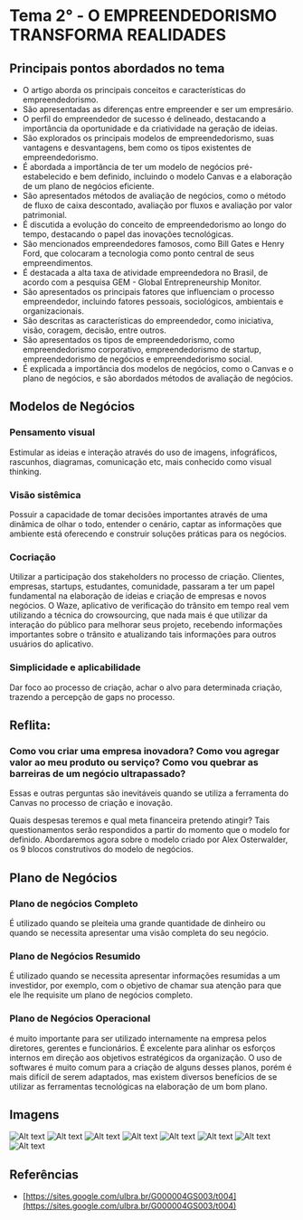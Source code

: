 # Tema 2° - O EMPREENDEDORISMO TRANSFORMA REALIDADES

## Principais pontos abordados no tema

- O artigo aborda os principais conceitos e características do empreendedorismo.
- São apresentadas as diferenças entre empreender e ser um empresário.
- O perfil do empreendedor de sucesso é delineado, destacando a importância da oportunidade e da criatividade na geração de ideias.
- São explorados os principais modelos de empreendedorismo, suas vantagens e desvantagens, bem como os tipos existentes de empreendedorismo.
- É abordada a importância de ter um modelo de negócios pré-estabelecido e bem definido, incluindo o modelo Canvas e a elaboração de um plano de negócios eficiente.
- São apresentados métodos de avaliação de negócios, como o método de fluxo de caixa descontado, avaliação por fluxos e avaliação por valor patrimonial.
- É discutida a evolução do conceito de empreendedorismo ao longo do tempo, destacando o papel das inovações tecnológicas.
- São mencionados empreendedores famosos, como Bill Gates e Henry Ford, que colocaram a tecnologia como ponto central de seus empreendimentos.
- É destacada a alta taxa de atividade empreendedora no Brasil, de acordo com a pesquisa GEM - Global Entrepreneurship Monitor.
- São apresentados os principais fatores que influenciam o processo empreendedor, incluindo fatores pessoais, sociológicos, ambientais e organizacionais.
- São descritas as características do empreendedor, como iniciativa, visão, coragem, decisão, entre outros.
- São apresentados os tipos de empreendedorismo, como empreendedorismo corporativo, empreendedorismo de startup, empreendedorismo de negócios e empreendedorismo social.
- É explicada a importância dos modelos de negócios, como o Canvas e o plano de negócios, e são abordados métodos de avaliação de negócios.

## Modelos de Negócios

### Pensamento visual

Estimular as ideias e interação através do uso de imagens, infográficos, rascunhos, diagramas, comunicação etc, mais conhecido como visual thinking.

### Visão sistêmica

Possuir a capacidade de tomar decisões importantes através de uma dinâmica de olhar o todo, entender o cenário, captar as informações que ambiente está oferecendo e construir soluções práticas para os negócios.

### Cocriação

Utilizar a participação dos stakeholders no processo de criação. Clientes, empresas, startups, estudantes, comunidade, passaram a ter um papel fundamental na elaboração de ideias e criação de empresas e novos negócios. O Waze, aplicativo de verificação do trânsito em tempo real vem utilizando a técnica do crowsourcing, que nada mais é que utilizar da interação do público para melhorar seus projeto, recebendo informações importantes sobre o trânsito e atualizando tais informações para outros usuários do aplicativo.

### Simplicidade e aplicabilidade

Dar foco ao processo de criação, achar o alvo para determinada criação, trazendo a percepção de gaps no processo.

## Reflita:

### Como vou criar uma empresa inovadora? Como vou agregar valor ao meu produto ou serviço? Como vou quebrar as barreiras de um negócio ultrapassado?

Essas e outras perguntas são inevitáveis quando se utiliza a ferramenta do Canvas no processo de criação e inovação.

Quais despesas teremos e qual meta financeira pretendo atingir? Tais questionamentos serão respondidos a partir do momento que o modelo for definido. Abordaremos agora sobre o modelo criado por Alex Osterwalder, os 9 blocos construtivos do modelo de negócios.

## Plano de Negócios

### Plano de negócios Completo

É utilizado quando se pleiteia uma grande quantidade de dinheiro ou quando se necessita apresentar uma visão completa do seu negócio.

### Plano de Negócios Resumido

É utilizado quando se necessita apresentar informações resumidas a um investidor, por exemplo, com o objetivo de chamar sua atenção para que ele lhe requisite um plano de negócios completo.

### Plano de Negócios Operacional

é muito importante para ser utilizado internamente na empresa pelos diretores, gerentes e funcionários. É excelente para alinhar os esforços internos em direção aos objetivos estratégicos da organização. O uso de softwares é muito comum para a criação de alguns desses planos, porém é mais difícil de serem adaptados, mas existem diversos benefícios de se utilizar as ferramentas tecnológicas na elaboração de um bom plano.

## Imagens

![Alt text](./../assets/tema-3/1.png)
![Alt text](./../assets/tema-3/2.png)
![Alt text](./../assets/tema-3/3.png)
![Alt text](./../assets/tema-3/4.png)
![Alt text](./../assets/tema-3/5.png)
![Alt text](./../assets/tema-3/6.png)
![Alt text](./../assets/tema-3/7.png)
![Alt text](./../assets/tema-3/8.png)

## Referências

- [https://sites.google.com/ulbra.br/G000004GS003/t004](https://sites.google.com/ulbra.br/G000004GS003/t004)
